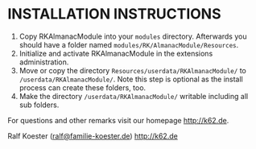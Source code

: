 # INSTALLATION INSTRUCTIONS

1. Copy RKAlmanacModule into your `modules` directory. Afterwards you should have a folder named `modules/RK/AlmanacModule/Resources`.
2. Initialize and activate RKAlmanacModule in the extensions administration.
3. Move or copy the directory `Resources/userdata/RKAlmanacModule/` to `/userdata/RKAlmanacModule/`.
   Note this step is optional as the install process can create these folders, too.
4. Make the directory `/userdata/RKAlmanacModule/` writable including all sub folders.

For questions and other remarks visit our homepage http://k62.de.

Ralf Koester (ralf@familie-koester.de)
http://k62.de
